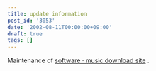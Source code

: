 ```yaml
---
title: update information
post_id: '3053'
date: '2002-08-11T00:00:00+09:00'
draft: true
tags: []
---
```


Maintenance of [software · music download site](https://danmaq.com/category/products) .

